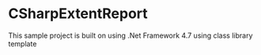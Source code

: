 # CSharpExtentReport

This sample project is built on using .Net Framework 4.7 using class library template
